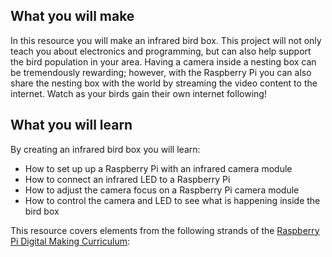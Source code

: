 ## What you will make
In this resource you will make an infrared bird box. This project will not only teach you about electronics and programming, but can also help support the bird population in your area. Having a camera inside a nesting box can be tremendously rewarding; however, with the Raspberry Pi you can also share the nesting box with the world by streaming the video content to the internet. Watch as your birds gain their own internet following!

## What you will learn
By creating an infrared bird box you will learn:

- How to set up up a Raspberry Pi with an infrared camera module
- How to connect an infrared LED to a Raspberry Pi
- How to adjust the camera focus on a Raspberry Pi camera module
- How to control the camera and LED to see what is happening inside the bird box

This resource covers elements from the following strands of the [Raspberry Pi Digital Making Curriculum](https://www.raspberrypi.org/curriculum/):



